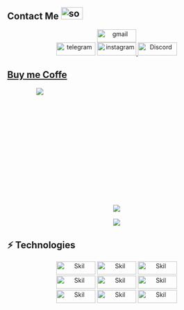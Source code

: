 <h2>Contact Me <img width="50" height="28" src="https://media.giphy.com/media/WUlplcMpOCEmTGBtBW/giphy.gif" alt="socialmedia"></h2>

<div align="center">
<a href="mailto:javadfrt@gmail.com"><img src="https://img.shields.io/badge/Gmail-D14836?style=for-the-badge&logo=gmail&logoColor=white" alt="gmail" width="90" height="30"></a><br>
<a href="http://t.me/"><img src="https://img.shields.io/badge/Telegram-2CA5E0?style=for-the-badge&logo=telegram&logoColor=white" alt="telegram" width="90" height="30"></a>
<a href="https://www.instagram.com/X_.jvd/"><img src="https://img.shields.io/badge/Instagram-E4405F?style=for-the-badge&logo=instagram&logoColor=white" alt="instagram" width="90" height="30">
<a href="https://discords.com/bio/p/3exydevil"><img src="https://img.shields.io/badge/Discord-7289DA?style=for-the-badge&logo=discord&logoColor=white" alt="Discord" width="90" height="30">
</div>

<h2>Buy me Coffe</h2>
<div style="width:150px; height:150px;" align="center"><a href="https://coffeebede.ir/buycoffee/sexydevil"><img class="img-fluid" src="https://coffeebede.ir/DashboardTemplateV2/app-assets/images/banner/default-yellow.svg" /></a></div>

	
<h3 align="center"> 
<br>
<br>
<br>
<br>  
<p align="center"><img src="https://github-readme-streak-stats.herokuapp.com/?user=3exydevil&theme=dark"></p>
<p align="center"><img src="https://github-readme-stats.vercel.app/api/top-langs/?username=3exydevil&theme=blue-green"></p>

												     

## ⚡ Technologies
<div align="center">
<img src="https://img.shields.io/badge/Android-3DDC84?style=for-the-badge&logo=android&logoColor=white" alt="Skil" width="90" height="30">
<img src="https://img.shields.io/badge/iOS-000000?style=for-the-badge&logo=ios&logoColor=white" alt="Skil" width="90" height="30">
<img src="https://aleen42.github.io/badges/src/premiere.svg" alt="Skil" width="90" height="30">
	</br>
<img src="https://img.shields.io/badge/HTML5-E34F26?style=for-the-badge&logo=html5&logoColor=white" alt="Skil" width="90" height="30">
<img src="https://img.shields.io/badge/CSS3-1572B6?style=for-the-badge&logo=css3&logoColor=white" alt="Skil" width="90" height="30">
<img src="https://img.shields.io/badge/JavaScript-F7DF1E?style=for-the-badge&logo=javascript&logoColor=black" alt="Skil" width="90" height="30">
	</br>
<img src="https://img.shields.io/badge/PHP-777BB4?style=for-the-badge&logo=php&logoColor=white" alt="Skil" width="90" height="30">
<img src="https://img.shields.io/badge/Laravel-FF2D20?style=for-the-badge&logo=laravel&logoColor=white" alt="Skil" width="90" height="30">
<img src="https://img.shields.io/badge/MySQL-00000F?style=for-the-badge&logo=mysql&logoColor=white" alt="Skil" width="90" height="30">
</div>
